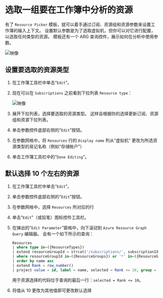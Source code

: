# <a name="picking-a-set-of-resources-to-analyze-in-workbooks"></a>选取一组要在工作簿中分析的资源

有了 `Resource Picker` 模板，就可以着手通过订阅、资源组和资源参数来设置工作簿的输入上下文。 设置默认参数是为了选取虚拟机，但你可以对它进行配置，以选取任何类型的资源。 模板还有一个 ARG 查询控件，展示如何在分析中使用参数。

![映像](Full.png)

## <a name="setting-up-the-resource-type-to-pick"></a>设置要选取的资源类型

1. 在工作簿工具栏中单击“`Edit`”。
2. 现在可以在 `Subscriptions` 之前看到下拉列表 `Resource type`：

    ![映像](Parameter.png)
3. 展开下拉列表，选择要选取的资源类型。 这样会根据你的选择更新订阅、资源组和资源下拉列表。
4. 单击参数控件底部右侧的“`Edit`”按钮。
5. 在参数网格中，将 `Resources` 行的 `Display name` 列从“虚拟机”  更改为所选资源类型的易记名称（例如“存储帐户”） 
6. 单击工作簿工具栏中的“`Done Editing`”。

## <a name="selecting-more-or-less-than-10-resources-by-default"></a>默认选择 10 个左右的资源

1. 在工作簿工具栏中单击“`Edit`”。
2. 单击参数控件底部右侧的“`Edit`”按钮。
3. 在参数网格中，选择 `Resources` 所对应的行
4. 单击“`Edit`”（或铅笔）图标控件工具栏。
5. 在弹出的“`Edit Parameter`”窗格中，向下滚动到 `Azure Resource Graph Query` 编辑器。 会有一个如下所示的查询：
    ```sql
    Resources
    | where type in~({ResourceTypes})
    | extend resourceGroupId = strcat('/subscriptions/', subscriptionId, '/resourceGroups/', resourceGroup)
    | where resourceGroupId in~({ResourceGroups}) or '*' in~({ResourceGroups})
    | order by name asc
    | extend Rank = row_number()
    | project value = id, label = name, selected = Rank <= 10, group = resourceGroup
    ```
    用于资源选择的代码位于查询的最后一行：`selected = Rank <= 10`。 

6. 将值从 10 更改为其他值即可更改默认选择